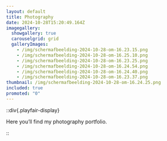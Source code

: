 ```yaml
---
layout: default
title: Photography
date: 2024-10-28T15:20:49.164Z
imagegallery:
  showgallery: true
  carouselgrid: grid
  galleryImages:
    - /img/scherm­afbeelding-2024-10-28-om-16.23.15.png
    - /img/scherm­afbeelding-2024-10-28-om-16.25.10.png
    - /img/scherm­afbeelding-2024-10-28-om-16.23.25.png
    - /img/scherm­afbeelding-2024-10-28-om-16.24.54.png
    - /img/scherm­afbeelding-2024-10-28-om-16.24.40.png
    - /img/scherm­afbeelding-2024-10-28-om-16.23.37.png
thumbnail: /img/scherm­afbeelding-2024-10-28-om-16.24.25.png
included: true
promoted: "0"
---
```

::div{.playfair-display}

Here you’ll find my photography portfolio.

::
